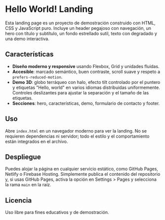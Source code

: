 # Hello World! Landing

Esta landing page es un proyecto de demostración construido con HTML, CSS y JavaScript puro. Incluye un header pegajoso con navegación, un hero con título y subtítulo, un fondo estrellado sutil, texto con degradado y una demo interactiva.

## Características

- **Diseño moderno y responsive** usando Flexbox, Grid y unidades fluidas.
- **Accesible**: marcado semántico, buen contraste, scroll suave y respeto a `prefers-reduced-motion`.
- **Demo 3D**: globo terráqueo con halo, efecto tilt controlado por el puntero y etiquetas "Hello, world" en varios idiomas distribuidas uniformemente. Controles deslizantes para ajustar la separación y el tamaño de las etiquetas.
- **Secciones**: hero, características, demo, formulario de contacto y footer.

## Uso

Abre `index.html` en un navegador moderno para ver la landing. No se requieren dependencias ni servidor; todo el estilo y el comportamiento están integrados en el archivo.

## Despliegue

Puedes alojar la página en cualquier servicio estático, como GitHub Pages, Netlify o Firebase Hosting. Simplemente publica el contenido del repositorio y, si usas GitHub Pages, activa la opción en Settings > Pages y selecciona la rama `main` en la raíz.

## Licencia

Uso libre para fines educativos y de demostración.
